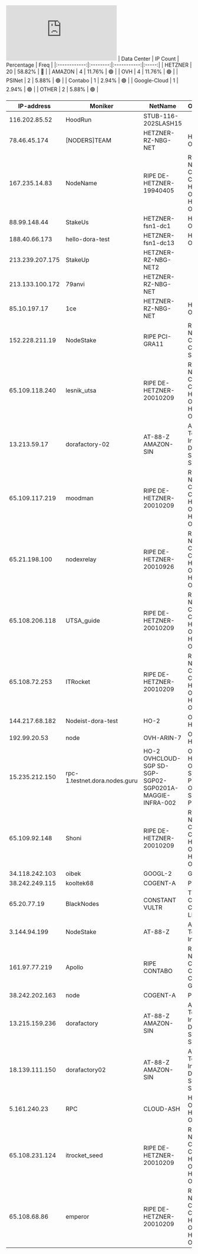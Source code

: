 ![Diagramm](https://github.com/obajay/StateSync-snapshots/blob/main/Projects/Dora/1/README.md)
| Data Center | IP Count | Percentage | Freq |
|:------------:|:--------:|:-----------:|:-----:|
| HETZNER | 20 | 58.82% | 🔴 |
| AMAZON | 4 | 11.76% | 🟢 |
| OVH | 4 | 11.76% | 🟢 |
| PSINet | 2 | 5.88% | 🟢 |
| Contabo | 1 | 2.94% | 🟢 |
| Google-Cloud | 1 | 2.94% | 🟢 |
| OTHER | 2 | 5.88% | 🟢 |

<!-- START_TABLE -->
| IP-address | Moniker | NetName | Organization |
|-------------|-------------|-------------|-------------|
| 116.202.85.52 | HoodRun | STUB-116-202SLASH15 |  |
| 78.46.45.174 | [NODERS]TEAM | HETZNER-RZ-NBG-NET | Hetzner Online GmbH |
| 167.235.14.83 | NodeName | RIPE DE-HETZNER-19940405 | RIPE Network Coordination Centre Hetzner Online GmbH Hetzner Online GmbH |
| 88.99.148.44 | StakeUs | HETZNER-fsn1-dc1 | Hetzner Online GmbH |
| 188.40.66.173 | hello-dora-test | HETZNER-fsn1-dc13 | Hetzner Online GmbH |
| 213.239.207.175 | StakeUp | HETZNER-RZ-NBG-NET2 |  |
| 213.133.100.172 | 79anvi | HETZNER-RZ-NBG-NET |  |
| 85.10.197.17 | 1ce | HETZNER-RZ-NBG-NET | Hetzner Online GmbH |
| 152.228.211.19 | NodeStake | RIPE PCI-GRA11 | RIPE Network Coordination Centre OVH SAS |
| 65.109.118.240 | lesnik_utsa | RIPE DE-HETZNER-20010209 | RIPE Network Coordination Centre Hetzner Online GmbH Hetzner Online GmbH |
| 13.213.59.17 | dorafactory-02 | AT-88-Z AMAZON-SIN | Amazon Technologies Inc. Amazon Data Services Singapore |
| 65.109.117.219 | moodman | RIPE DE-HETZNER-20010209 | RIPE Network Coordination Centre Hetzner Online GmbH Hetzner Online GmbH |
| 65.21.198.100 | nodexrelay | RIPE DE-HETZNER-20010926 | RIPE Network Coordination Centre Hetzner Online GmbH Hetzner Online GmbH |
| 65.108.206.118 | UTSA_guide | RIPE DE-HETZNER-20010209 | RIPE Network Coordination Centre Hetzner Online GmbH Hetzner Online GmbH |
| 65.108.72.253 | ITRocket | RIPE DE-HETZNER-20010209 | RIPE Network Coordination Centre Hetzner Online GmbH Hetzner Online GmbH |
| 144.217.68.182 | Nodeist-dora-test | HO-2 | OVH Hosting, Inc. |
| 192.99.20.53 | node | OVH-ARIN-7 | OVH Hosting, Inc. |
| 15.235.212.150 | rpc-1.testnet.dora.nodes.guru | HO-2 OVHCLOUD-SGP SD-SGP-SGP02-SGP0201A-MAGGIE-INFRA-002 | OVH Hosting, Inc. OVH Singapore PTE. LTD OVH Singapore PTE. LTD |
| 65.109.92.148 | Shoni | RIPE DE-HETZNER-20010209 | RIPE Network Coordination Centre Hetzner Online GmbH Hetzner Online GmbH |
| 34.118.242.103 | oibek | GOOGL-2 | Google LLC |
| 38.242.249.115 | kooltek68 | COGENT-A | PSINet, Inc. |
| 65.20.77.19 | BlackNodes | CONSTANT VULTR | The Constant Company, LLC |
| 3.144.94.199 | NodeStake | AT-88-Z | Amazon Technologies Inc. |
| 161.97.77.219 | Apollo | RIPE CONTABO | RIPE Network Coordination Centre Contabo GmbH |
| 38.242.202.163 | node | COGENT-A | PSINet, Inc. |
| 13.215.159.236 | dorafactory | AT-88-Z AMAZON-SIN | Amazon Technologies Inc. Amazon Data Services Singapore |
| 18.139.111.150 | dorafactory02 | AT-88-Z AMAZON-SIN | Amazon Technologies Inc. Amazon Data Services Singapore |
| 5.161.240.23 | RPC | CLOUD-ASH | Hetzner Online GmbH Hetzner Online GmbH |
| 65.108.231.124 | itrocket_seed | RIPE DE-HETZNER-20010209 | RIPE Network Coordination Centre Hetzner Online GmbH Hetzner Online GmbH |
| 65.108.68.86 | emperor | RIPE DE-HETZNER-20010209 | RIPE Network Coordination Centre Hetzner Online GmbH Hetzner Online GmbH |

<!-- END_TABLE -->